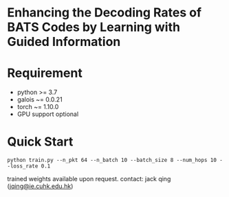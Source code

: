 # Enhancing the Decoding Rates of BATS Codes by Learning with Guided Information

# Requirement
- python >= 3.7
- galois ~= 0.0.21
- torch ~= 1.10.0
- GPU support optional

# Quick Start

```
python train.py --n_pkt 64 --n_batch 10 --batch_size 8 --num_hops 10 --loss_rate 0.1
```

trained weights available upon request. contact: jack qing (jqing@ie.cuhk.edu.hk)